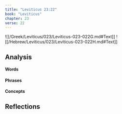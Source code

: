 ```yaml
---
title: "Leviticus 23:22"
book: "Leviticus"
chapter: 23
verse: 22
---
```

![[/Greek/Leviticus/023/Leviticus-023-022G.md#Text]]
![[/Hebrew/Leviticus/023/Leviticus-023-022H.md#Text]]

## Analysis

#### Words

#### Phrases

#### Concepts

## Reflections
